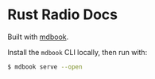 # Rust Radio Docs

Built with [mdbook](https://rust-lang.github.io/mdBook/).

Install the `mdbook` CLI locally, then run with:

```bash
$ mdbook serve --open
```
